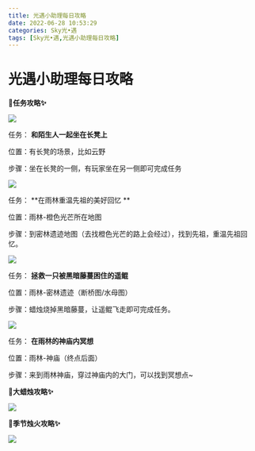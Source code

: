 ```yaml
---
title: 光遇小助理每日攻略
date: 2022-06-28 10:53:29
categories: Sky光•遇
tags: [Sky光•遇,光遇小助理每日攻略]
---
```

# 光遇小助理每日攻略
**🎉任务攻略✨**

![](https://ok.166.net/reunionpub/ds/kol/20220628/000303-9i301df25z.png)

任务： **和陌生人一起坐在长凳上**

位置：有长凳的场景，比如云野

步骤：坐在长凳的一侧，有玩家坐在另一侧即可完成任务

![](https://ok.166.net/reunionpub/ds/kol/20220628/000859-3g5lu6nkij.png)

任务： **在雨林重温先祖的美好回忆  **

位置：雨林-橙色光芒所在地图

步骤：到密林遗迹地图（去找橙色光芒的路上会经过），找到先祖，重温先祖回忆。

![](https://ok.166.net/reunionpub/ds/kol/20220627/001221-r942dhebfk.png)

任务： **拯救一只被黑暗藤蔓困住的遥鲲**

位置：雨林-密林遗迹（断桥图/水母图）

步骤：蜡烛烧掉黑暗藤蔓，让遥鲲飞走即可完成任务。

  

![](https://ok.166.net/reunionpub/ds/kol/20220628/000330-d94n82tkpe.png)

任务： **在雨林的神庙内冥想**

位置：雨林-神庙（终点后面）

步骤：来到雨林神庙，穿过神庙内的大门，可以找到冥想点~

 **🎉大蜡烛攻略✨**

![](https://ok.166.net/reunionpub/ds/kol/20220628/000413-ojlce1k0rn.png)

  

 **🎉季节烛火攻略✨**

![](https://ok.166.net/reunionpub/ds/kol/20220628/000929-abpj5z6sne.png)

  

